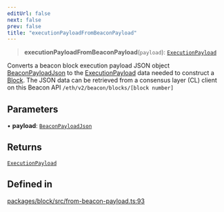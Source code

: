 ```yaml
---
editUrl: false
next: false
prev: false
title: "executionPayloadFromBeaconPayload"
---
```


> **executionPayloadFromBeaconPayload**(`payload`): [`ExecutionPayload`](/reference/tevm/block/type-aliases/executionpayload/)

Converts a beacon block execution payload JSON object [BeaconPayloadJson](../../../../../../../../reference/tevm/block/type-aliases/beaconpayloadjson) to the [ExecutionPayload](../../../../../../../../reference/tevm/block/type-aliases/executionpayload) data needed to construct a [Block](../../../../../../../../reference/tevm/block/classes/block).
The JSON data can be retrieved from a consensus layer (CL) client on this Beacon API `/eth/v2/beacon/blocks/[block number]`

## Parameters

• **payload**: [`BeaconPayloadJson`](/reference/tevm/block/type-aliases/beaconpayloadjson/)

## Returns

[`ExecutionPayload`](/reference/tevm/block/type-aliases/executionpayload/)

## Defined in

[packages/block/src/from-beacon-payload.ts:93](https://github.com/evmts/tevm-monorepo/blob/main/packages/block/src/from-beacon-payload.ts#L93)
